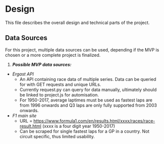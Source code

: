 # Design

This file describes the overall design and technical parts of the project.

## Data Sources

For this project, multiple data sources can be used, depending if the MVP is chosen or a more complete project is finalized.

1. ***Possible MVP data sources:***
* *Ergast API*
  * An API containing race data of multiple series. Data can be queried for with GET requests and unique URLs.
  * Currently request.py can query for data manually, ultimately should be linked to project.js for automisation.
  * For 1950-2017, average laptimes must be used as fastest laps are from 1996 onwards and Q3 laps are only fully supported from 2003 onwards.
* *F1 main site*
  * URL = https://www.formula1.com/en/results.html/xxxx/races/race-result.html (xxxx is a four digit year 1950-2017)
  * Can be scraped for single fastest laps for a GP in a country. Not circuit specific, thus limited usability.

